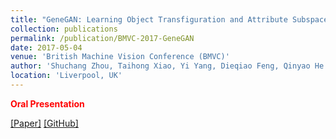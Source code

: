 ```yaml
---
title: "GeneGAN: Learning Object Transfiguration and Attribute Subspace from Unpaired Data"
collection: publications
permalink: /publication/BMVC-2017-GeneGAN
date: 2017-05-04
venue: 'British Machine Vision Conference (BMVC)'
author: 'Shuchang Zhou, Taihong Xiao, Yi Yang, Dieqiao Feng, Qinyao He and Weiran He'
location: 'Liverpool, UK'
---
```


<b> <span style="color:red">Oral Presentation</span> </b>

[[Paper]](https://link.springer.com/chapter/10.1007%2F978-3-319-63315-2_9)
[[GitHub]](https://github.com/Prinsphield/ILFPT)
